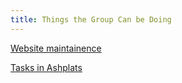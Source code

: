 ```yaml
---
title: Things the Group Can be Doing
---
```



[Website maintainence](WebSite)

[Tasks in Ashplats](Tasks) 